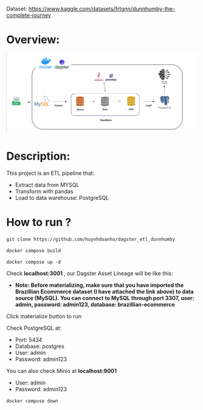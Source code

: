 Dataset: https://www.kaggle.com/datasets/frtgnn/dunnhumby-the-complete-journey

# Overview:

![alt text](https://github.com/huynhdoanho/dagster_etl_dunnhumby/blob/0050634e632f2bdab49af08742002942e7000dc2/img/overview.png)

# Description:
This project is an ETL pipeline that:
- Extract data from MYSQL
- Transform with pandas
- Load to data warehouse: PostgreSQL

# How to run ?
```
git clone https://github.com/huynhdoanho/dagster_etl_dunnhumby
```

```
docker compose build
```

```
docker compose up -d
```

Check  <b> localhost:3001 </b>, our Dagster Asset Lineage will be like this:

- <b>Note: Before materializing, make sure that you have imported the Brazillian Ecommerce dataset (I have attached the link above) to data source (MySQL). You can connect to MySQL through port 3307, user: admin, password: admin123, database: brazillian-ecommerce
</b>

Click materialize button to run

Check PostgreSQL at:
- Port: 5434
- Database: postgres
- User: admin
- Password: admin123

You can also check Minio at <b> localhost:9001 </b>
- User: admin
- Password: admin123

```
docker compose down
```
